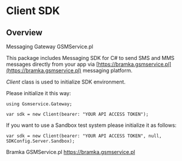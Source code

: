 # Client SDK

## Overview

Messaging Gateway GSMService.pl

This package includes Messaging SDK for C# to send SMS and MMS messages directly from your app via [https://bramka.gsmservice.pl](https://bramka.gsmservice.pl) messaging platform.

*Client* class is used to initialize SDK environment.

Please initialize it this way:

```
using Gsmservice.Gateway;

var sdk = new Client(bearer: "YOUR API ACCESS TOKEN");
```

If you want to use a Sandbox test system please initialize it as follows:

```
var sdk = new Client(bearer: "YOUR API ACCESS TOKEN", null, SDKConfig.Server.Sandbox);
```

Bramka GSMService.pl
<https://bramka.gsmservice.pl>